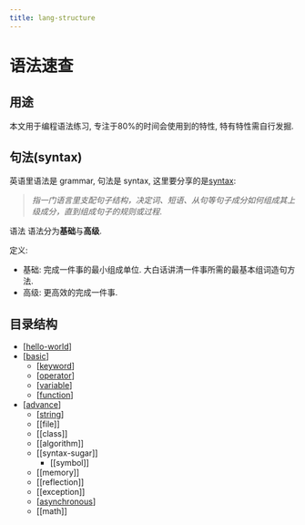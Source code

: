 ```yaml
---
title: lang-structure
---
```


# 语法速查

## 用途

本文用于编程语法练习, 专注于80%的时间会使用到的特性, 特有特性需自行发掘.

## 句法(syntax)

英语里语法是 grammar, 句法是 syntax, 这里要分享的是[syntax](https://zh.wikipedia.org/wiki/%E5%8F%A5%E6%B3%95):

> _指一门语言里支配句子结构，决定词、短语、从句等句子成分如何组成其上级成分，直到组成句子的规则或过程_.

语法
语法分为**基础**与**高级**.

定义:

- 基础: 完成一件事的最小组成单位. 大白话讲清一件事所需的最基本组词造句方法.
- 高级: 更高效的完成一件事.

## 目录结构

- [[hello-world]]
- [[basic]]
  - [[keyword]]
  - [[operator]]
  - [[variable]]
  - [[function]]
- [[advance]]
  - [[string]]
  - [[file]]
  - [[class]]
  - [[algorithm]]
  - [[syntax-sugar]]
    - [[symbol]]
  - [[memory]]
  - [[reflection]]
  - [[exception]]
  - [[asynchronous]]
  - [[math]]

[//begin]: # "Autogenerated link references for markdown compatibility"
[hello-world]: hello-world.md "hello-world"
[basic]: basic.md "basic"
[keyword]: keyword.md "keyword"
[operator]: operator.md "operator"
[variable]: variable.md "variable"
[function]: function.md "function"
[advance]: advance.md "advance"
[string]: string.md "string"
[asynchronous]: ./../cheetsheets/cs/asynchronous.md "asynchronous"
[//end]: # "Autogenerated link references"
